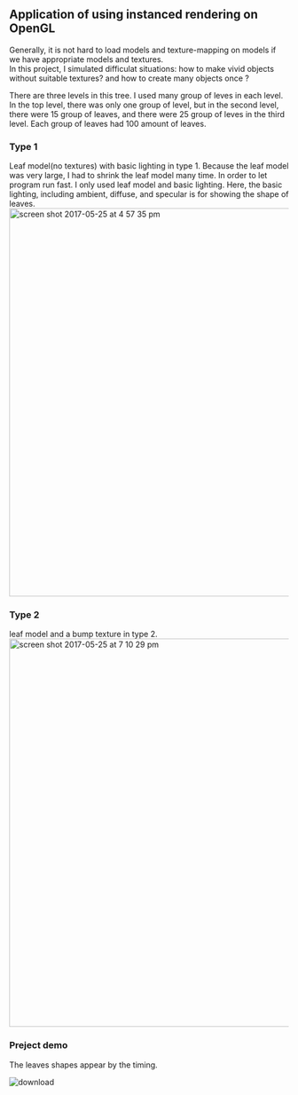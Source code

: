 ## Application of using instanced rendering on OpenGL

Generally, it is not hard to load models and texture-mapping on models if we have appropriate models and textures.    
In this project, I simulated difficulat situations: how to make vivid objects without suitable textures? and how to create many objects once ?     

There are three levels in this tree. I used many group of leves in each level. In the top level, there was only one group of level, but in the second level, there were 15 group of leaves, and there were 25 group of leves in the third level. Each group of leaves had 100 amount of leaves. 
### Type 1 
Leaf model(no textures) with basic lighting in type 1. Because the leaf model was very large, I had to shrink the leaf model many time. In order to let program run fast. I only used leaf model and basic lighting. Here, the basic lighting, including ambient, diffuse, and specular is for showing the shape of leaves.     
<img width="700" alt="screen shot 2017-05-25 at 4 57 35 pm" src="https://cloud.githubusercontent.com/assets/16565587/26478410/e65f83ae-4180-11e7-9ad4-26cafd1ea89e.png">

### Type 2 
leaf model and a bump texture in type 2.
<img width="700" alt="screen shot 2017-05-25 at 7 10 29 pm" src="https://cloud.githubusercontent.com/assets/16565587/26478425/0718dfa0-4181-11e7-9fdd-4e38874bcef3.png">

### Preject demo
The leaves shapes appear by the timing.

![download](https://cloud.githubusercontent.com/assets/16565587/26479241/9addf5e0-4186-11e7-98f8-117a50b9b30d.gif)
